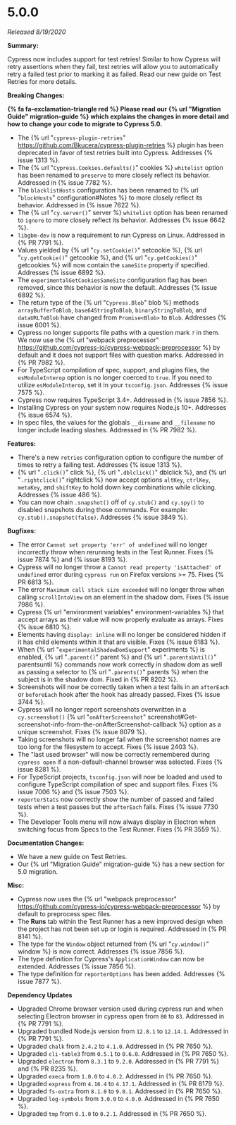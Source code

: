 # 5.0.0

*Released 8/19/2020*

**Summary:**

Cypress now includes support for test retries! Similar to how Cypress will retry assertions when they fail, test retries will allow you to automatically retry a failed test prior to marking it as failed. Read our new guide on Test Retries for more details.

**Breaking Changes:**

**{% fa fa-exclamation-triangle red %} Please read our {% url "Migration Guide" migration-guide %} which explains the changes in more detail and how to change your code to migrate to Cypress 5.0.**

- The {% url "`cypress-plugin-retries`" https://github.com/Bkucera/cypress-plugin-retries %} plugin has been deprecated in favor of test retries built into Cypress. Addresses {% issue 1313 %}.
- The {% url "`Cypress.Cookies.defaults()`" cookies %} `whitelist` option has been renamed to `preserve` to more closely reflect its behavior.  Addressed in {% issue 7782 %}.
- The `blacklistHosts` configuration has been renamed to {% url "`blockHosts`" configuration#Notes %} to more closely reflect its behavior. Addressed in {% issue 7622 %}.
- The {% url "`cy.server()`" server %} `whitelist` option has been renamed to `ignore` to more closely reflect its behavior. Addresses {% issue 6642 %}.
- `libgbm-dev` is now a requirement to run Cypress on Linux. Addressed in {% PR 7791 %}.
- Values yielded by {% url "`cy.setCookie()`" setcookie %}, {% url "`cy.getCookie()`" getcookie %}, and {% url "`cy.getCookies()`" getcookies %} will now contain the `sameSite` property if specified. Addresses {% issue 6892 %}.
- The `experimentalGetCookiesSameSite` configuration flag has been removed, since this behavior is now the default. Addresses {% issue 6892 %}.
- The return type of the {% url "`Cypress.Blob`" blob %} methods `arrayBufferToBlob`, `base64StringToBlob`, `binaryStringToBlob`, and `dataURLToBlob` have changed from `Promise<Blob>` to `Blob`. Addresses {% issue 6001 %}.
- Cypress no longer supports file paths with a question mark `?` in them. We now use the {% url "webpack preprocessor" https://github.com/cypress-io/cypress-webpack-preprocessor %} by default and it does not support files with question marks. Addressed in {% PR 7982 %}.
- For TypeScript compilation of spec, support, and plugins files, the `esModuleInterop` option is no longer coerced to `true`. If you need to utilize `esModuleInterop`, set it in your `tsconfig.json`. Addresses {% issue 7575 %}.
- Cypress now requires TypeScript 3.4+. Addressed in {% issue 7856 %}.
- Installing Cypress on your system now requires Node.js 10+. Addresses {% issue 6574 %}.
- In spec files, the values for the globals `__dirname` and `__filename` no longer include leading slashes. Addressed in {% PR 7982 %}.

**Features:**

- There's a new `retries` configuration option to configure the number of times to retry a failing test. Addresses {% issue 1313 %}.
- {% url "`.click()`" click %}, {% url "`.dblclick()`" dblclick %}, and {% url "`.rightclick()`" rightclick %} now accept options `altKey`, `ctrlKey`, `metaKey`, and `shiftKey` to hold down key combinations while clicking. Addresses {% issue 486 %}.
- You can now chain `.snapshot()` off of `cy.stub()` and `cy.spy()` to disabled snapshots during those commands. For example: `cy.stub().snapshot(false)`. Addresses {% issue 3849 %}.

**Bugfixes:**

- The error `Cannot set property 'err' of undefined` will no longer incorrectly throw when rerunning tests in the Test Runner. Fixes {% issue 7874 %} and {% issue 8193 %}.
- Cypress will no longer throw a `Cannot read property 'isAttached' of undefined` error during `cypress run` on Firefox versions >= 75. Fixes {% PR 6813 %}.
- The error `Maximum call stack size exceeded` will no longer throw when calling `scrollIntoView` on an element in the shadow dom. Fixes {% issue 7986 %}.
- Cypress {% url "environment variables" environment-variables %} that accept arrays as their value will now properly evaluate as arrays. Fixes {% issue 6810 %}.
- Elements having `display: inline` will no longer be considered hidden if it has child elements within it that are visible. Fixes {% issue 6183 %}.
- When {% url "`experimentalShadowDomSupport`" experiments %} is enabled, {% url "`.parent()`" parent %} and {% url "`.parentsUntil()`" parentsuntil %} commands now work correctly in shadow dom as well as passing a selector to {% url "`.parents()`" parents %} when the subject is in the shadow dom. Fixed in {% PR 8202 %}.
- Screenshots will now be correctly taken when a test fails in an `afterEach` or `beforeEach` hook after the hook has already passed. Fixes {% issue 3744 %}.
- Cypress will no longer report screenshots overwritten in a `cy.screenshot()` {% url "`onAfterScreenshot`" screenshot#Get-screenshot-info-from-the-onAfterScreenshot-callback %} option as a unique screenshot. Fixes {% issue 8079 %}.
- Taking screenshots will no longer fail when the screenshot names are too long for the filesystem to accept. Fixes {% issue 2403 %}.
- The "last used browser" will now be correctly remembered during `cypress open` if a non-default-channel browser was selected. Fixes {% issue 8281 %}.
- For TypeScript projects, `tsconfig.json` will now be loaded and used to configure TypeScript compilation of spec and support files. Fixes {% issue 7006 %} and {% issue 7503 %}.
- `reporterStats` now correctly show the number of passed and failed tests when a test passes but the `afterEach` fails. Fixes {% issue 7730 %}.
- The Developer Tools menu will now always display in Electron when switching focus from Specs to the Test Runner. Fixes {% PR 3559 %}.

**Documentation Changes:**

- We have a new guide on Test Retries.
- Our {% url "Migration Guide" migration-guide %} has a new section for 5.0 migration.

**Misc:**

- Cypress now uses the {% url "webpack preprocessor" https://github.com/cypress-io/cypress-webpack-preprocessor %} by default to preprocess spec files.
- The **Runs** tab within the Test Runner has a new improved design when the project has not been set up or login is required. Addressed in {% PR 8141 %}.
- The type for the `Window` object returned from {% url "`cy.window()`" window %} is now correct. Addresses {% issue 7856 %}.
- The type definition for Cypress's `ApplicationWindow` can now be extended. Addresses {% issue 7856 %}.
- The type definition for `reporterOptions` has been added. Addresses {% issue 7877 %}.

**Dependency Updates**

- Upgraded Chrome browser version used during cypress run and when selecting Electron browser in cypress open from `80` to `83`. Addressed in {% PR 7791 %}.
- Upgraded bundled Node.js version from `12.8.1` to `12.14.1`. Addressed in {% PR 7791 %}.
- Upgraded `chalk` from `2.4.2` to `4.1.0`. Addressed in {% PR 7650 %}.
- Upgraded `cli-table3` from `0.5.1` to `0.6.0`. Addressed in {% PR 7650 %}.
- Upgraded `electron` from `8.3.1` to `9.2.0`. Addressed in {% PR 7791 %} and {% PR 8235 %}.
- Upgraded `execa` from `1.0.0` to `4.0.2`. Addressed in {% PR 7650 %}.
- Upgraded `express` from `4.16.4` to `4.17.1`. Addressed in {% PR 8179 %}.
- Upgraded `fs-extra` from `8.1.0` to `9.0.1`. Addressed in {% PR 7650 %}.
- Upgraded `log-symbols` from `3.0.0` to `4.0.0`. Addressed in {% PR 7650 %}.
- Upgraded `tmp` from `0.1.0` to `0.2.1`. Addressed in {% PR 7650 %}.

